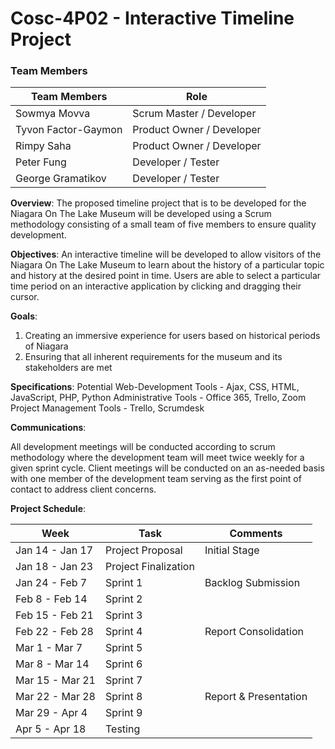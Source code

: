 # Cosc-4P02 - Interactive Timeline Project 

### **Team Members**

| Team Members  | Role |
| ------------- | ------------- |
| Sowmya Movva    | Scrum Master  / Developer  |
| Tyvon Factor-Gaymon   | Product Owner / Developer |
| Rimpy Saha  |  Product Owner / Developer |
| Peter Fung  | Developer / Tester |
| George Gramatikov |  Developer / Tester |


**Overview**: The proposed timeline project that is to be developed for the Niagara On The Lake Museum will be developed using a Scrum methodology consisting of a small team of five members to ensure quality development.

**Objectives**: An interactive timeline will be developed to allow visitors of the Niagara On The Lake Museum to learn about the history of a particular topic and history at the desired point in time. Users are able to select a particular time period on an interactive application by clicking and dragging their cursor.

**Goals**: 
  1) Creating an immersive experience for users based on historical periods of Niagara 
  2) Ensuring that all inherent requirements for the museum and its stakeholders are met

**Specifications**:
  Potential Web-Development Tools -  Ajax, CSS, HTML, JavaScript, PHP, Python
  Administrative Tools - Office 365, Trello, Zoom
  Project Management Tools - Trello, Scrumdesk

**Communications**: 

All development meetings will be conducted according to scrum methodology where the development team will meet twice weekly for a given sprint cycle.
Client meetings will be conducted on an as-needed basis with one member of the development team serving as the first point of contact to address client concerns.

**Project Schedule**:

|     Week         |       Task             |      Comments |
| ------------- | ------------- |------------- |
| Jan 14 - Jan 17 | Project Proposal |Initial Stage |
| Jan 18 - Jan 23  | Project Finalization |  |
| Jan 24 - Feb 7   | Sprint 1 | Backlog Submission |
| Feb 8 - Feb 14   |    Sprint 2    |   |
| Feb 15 - Feb 21   |   Sprint 3  |  |
| Feb 22 - Feb 28   |   Sprint 4   | Report Consolidation |
| Mar 1 - Mar 7  | Sprint 5 |  |
| Mar 8 - Mar 14  | Sprint 6 |  |
| Mar 15 - Mar 21  |  Sprint 7 |  |
| Mar 22 - Mar 28   |   Sprint 8  |  Report & Presentation |
| Mar 29 - Apr 4  |  Sprint 9 |  |
| Apr 5 - Apr 18 | Testing |  |   
     

  
  





             




